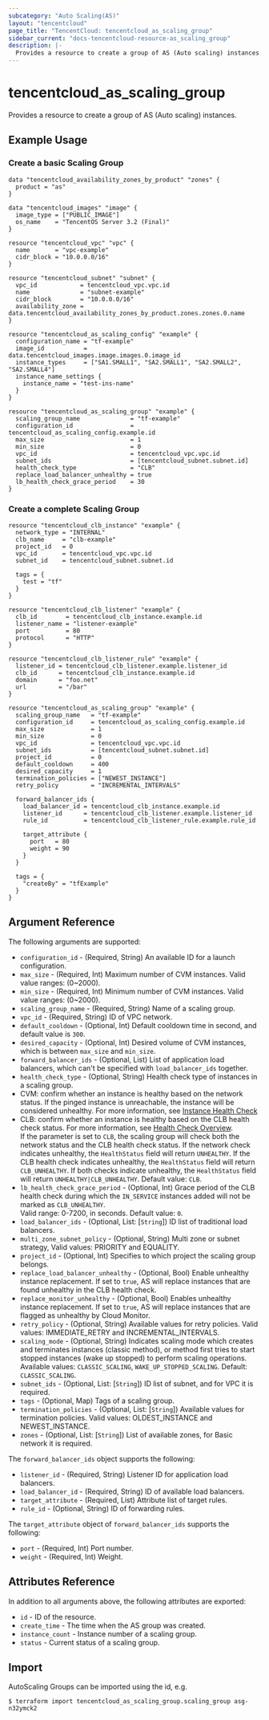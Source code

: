 ```yaml
---
subcategory: "Auto Scaling(AS)"
layout: "tencentcloud"
page_title: "TencentCloud: tencentcloud_as_scaling_group"
sidebar_current: "docs-tencentcloud-resource-as_scaling_group"
description: |-
  Provides a resource to create a group of AS (Auto scaling) instances.
---
```


# tencentcloud_as_scaling_group

Provides a resource to create a group of AS (Auto scaling) instances.

## Example Usage

### Create a basic Scaling Group

```hcl
data "tencentcloud_availability_zones_by_product" "zones" {
  product = "as"
}

data "tencentcloud_images" "image" {
  image_type = ["PUBLIC_IMAGE"]
  os_name    = "TencentOS Server 3.2 (Final)"
}

resource "tencentcloud_vpc" "vpc" {
  name       = "vpc-example"
  cidr_block = "10.0.0.0/16"
}

resource "tencentcloud_subnet" "subnet" {
  vpc_id            = tencentcloud_vpc.vpc.id
  name              = "subnet-example"
  cidr_block        = "10.0.0.0/16"
  availability_zone = data.tencentcloud_availability_zones_by_product.zones.zones.0.name
}

resource "tencentcloud_as_scaling_config" "example" {
  configuration_name = "tf-example"
  image_id           = data.tencentcloud_images.image.images.0.image_id
  instance_types     = ["SA1.SMALL1", "SA2.SMALL1", "SA2.SMALL2", "SA2.SMALL4"]
  instance_name_settings {
    instance_name = "test-ins-name"
  }
}

resource "tencentcloud_as_scaling_group" "example" {
  scaling_group_name              = "tf-example"
  configuration_id                = tencentcloud_as_scaling_config.example.id
  max_size                        = 1
  min_size                        = 0
  vpc_id                          = tencentcloud_vpc.vpc.id
  subnet_ids                      = [tencentcloud_subnet.subnet.id]
  health_check_type               = "CLB"
  replace_load_balancer_unhealthy = true
  lb_health_check_grace_period    = 30
}
```

### Create a complete Scaling Group

```hcl
resource "tencentcloud_clb_instance" "example" {
  network_type = "INTERNAL"
  clb_name     = "clb-example"
  project_id   = 0
  vpc_id       = tencentcloud_vpc.vpc.id
  subnet_id    = tencentcloud_subnet.subnet.id

  tags = {
    test = "tf"
  }
}

resource "tencentcloud_clb_listener" "example" {
  clb_id        = tencentcloud_clb_instance.example.id
  listener_name = "listener-example"
  port          = 80
  protocol      = "HTTP"
}

resource "tencentcloud_clb_listener_rule" "example" {
  listener_id = tencentcloud_clb_listener.example.listener_id
  clb_id      = tencentcloud_clb_instance.example.id
  domain      = "foo.net"
  url         = "/bar"
}

resource "tencentcloud_as_scaling_group" "example" {
  scaling_group_name   = "tf-example"
  configuration_id     = tencentcloud_as_scaling_config.example.id
  max_size             = 1
  min_size             = 0
  vpc_id               = tencentcloud_vpc.vpc.id
  subnet_ids           = [tencentcloud_subnet.subnet.id]
  project_id           = 0
  default_cooldown     = 400
  desired_capacity     = 1
  termination_policies = ["NEWEST_INSTANCE"]
  retry_policy         = "INCREMENTAL_INTERVALS"

  forward_balancer_ids {
    load_balancer_id = tencentcloud_clb_instance.example.id
    listener_id      = tencentcloud_clb_listener.example.listener_id
    rule_id          = tencentcloud_clb_listener_rule.example.rule_id

    target_attribute {
      port   = 80
      weight = 90
    }
  }

  tags = {
    "createBy" = "tfExample"
  }
}
```

## Argument Reference

The following arguments are supported:

* `configuration_id` - (Required, String) An available ID for a launch configuration.
* `max_size` - (Required, Int) Maximum number of CVM instances. Valid value ranges: (0~2000).
* `min_size` - (Required, Int) Minimum number of CVM instances. Valid value ranges: (0~2000).
* `scaling_group_name` - (Required, String) Name of a scaling group.
* `vpc_id` - (Required, String) ID of VPC network.
* `default_cooldown` - (Optional, Int) Default cooldown time in second, and default value is `300`.
* `desired_capacity` - (Optional, Int) Desired volume of CVM instances, which is between `max_size` and `min_size`.
* `forward_balancer_ids` - (Optional, List) List of application load balancers, which can't be specified with `load_balancer_ids` together.
* `health_check_type` - (Optional, String) Health check type of instances in a scaling group.<br><li>CVM: confirm whether an instance is healthy based on the network status. If the pinged instance is unreachable, the instance will be considered unhealthy. For more information, see [Instance Health Check](https://intl.cloud.tencent.com/document/product/377/8553?from_cn_redirect=1)<br><li>CLB: confirm whether an instance is healthy based on the CLB health check status. For more information, see [Health Check Overview](https://intl.cloud.tencent.com/document/product/214/6097?from_cn_redirect=1).<br>If the parameter is set to `CLB`, the scaling group will check both the network status and the CLB health check status. If the network check indicates unhealthy, the `HealthStatus` field will return `UNHEALTHY`. If the CLB health check indicates unhealthy, the `HealthStatus` field will return `CLB_UNHEALTHY`. If both checks indicate unhealthy, the `HealthStatus` field will return `UNHEALTHY|CLB_UNHEALTHY`. Default value: `CLB`.
* `lb_health_check_grace_period` - (Optional, Int) Grace period of the CLB health check during which the `IN_SERVICE` instances added will not be marked as `CLB_UNHEALTHY`.<br>Valid range: 0-7200, in seconds. Default value: `0`.
* `load_balancer_ids` - (Optional, List: [`String`]) ID list of traditional load balancers.
* `multi_zone_subnet_policy` - (Optional, String) Multi zone or subnet strategy, Valid values: PRIORITY and EQUALITY.
* `project_id` - (Optional, Int) Specifies to which project the scaling group belongs.
* `replace_load_balancer_unhealthy` - (Optional, Bool) Enable unhealthy instance replacement. If set to `true`, AS will replace instances that are found unhealthy in the CLB health check.
* `replace_monitor_unhealthy` - (Optional, Bool) Enables unhealthy instance replacement. If set to `true`, AS will replace instances that are flagged as unhealthy by Cloud Monitor.
* `retry_policy` - (Optional, String) Available values for retry policies. Valid values: IMMEDIATE_RETRY and INCREMENTAL_INTERVALS.
* `scaling_mode` - (Optional, String) Indicates scaling mode which creates and terminates instances (classic method), or method first tries to start stopped instances (wake up stopped) to perform scaling operations. Available values: `CLASSIC_SCALING`, `WAKE_UP_STOPPED_SCALING`. Default: `CLASSIC_SCALING`.
* `subnet_ids` - (Optional, List: [`String`]) ID list of subnet, and for VPC it is required.
* `tags` - (Optional, Map) Tags of a scaling group.
* `termination_policies` - (Optional, List: [`String`]) Available values for termination policies. Valid values: OLDEST_INSTANCE and NEWEST_INSTANCE.
* `zones` - (Optional, List: [`String`]) List of available zones, for Basic network it is required.

The `forward_balancer_ids` object supports the following:

* `listener_id` - (Required, String) Listener ID for application load balancers.
* `load_balancer_id` - (Required, String) ID of available load balancers.
* `target_attribute` - (Required, List) Attribute list of target rules.
* `rule_id` - (Optional, String) ID of forwarding rules.

The `target_attribute` object of `forward_balancer_ids` supports the following:

* `port` - (Required, Int) Port number.
* `weight` - (Required, Int) Weight.

## Attributes Reference

In addition to all arguments above, the following attributes are exported:

* `id` - ID of the resource.
* `create_time` - The time when the AS group was created.
* `instance_count` - Instance number of a scaling group.
* `status` - Current status of a scaling group.


## Import

AutoScaling Groups can be imported using the id, e.g.

```
$ terraform import tencentcloud_as_scaling_group.scaling_group asg-n32ymck2
```

